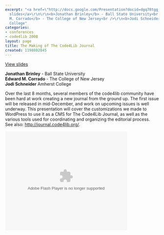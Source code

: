 ```yaml
---
excerpt: "<a href=\"http://docs.google.com/Presentation?docid=dgq78tgg_40c565pjds\">View
  slides</a>\r\n\r\n<b>Jonathan Brinley</b> - Ball State University<br />\r\n<b>Edward
  M. Corrado</b> - The College of New Jersey<br />\r\n<b>Jodi Schneider</B> Amherst
  College"
categories:
- conferences
- code4lib 2008
layout: page
title: The Making of The Code4Lib Journal
created: 1198802045
---
```

<a href="http://docs.google.com/Presentation?docid=dgq78tgg_40c565pjds">View slides</a>

<b>Jonathan Brinley</b> - Ball State University<br />
<b>Edward M. Corrado</b> - The College of New Jersey<br />
<b>Jodi Schneider</B> Amherst College<br />

Over the last 8 months, several members of the code4lib community have been hard at work creating a new journal from the ground up. The first issue will be released in mid-December, and work on upcoming issues is well underway. This presentation will cover the customizations we made to WordPress to use it as a CMS for The Code4Lib Journal, as well as the various tools used for coordinating and organizing the editorial process. See also: <a href="http://journal.code4lib.org/">http://journal.code4lib.org/</a>.

<embed style="width:400px; height:326px;" id="VideoPlayback" type="application/x-shockwave-flash" src="http://video.google.com/googleplayer.swf?docId=-2095060105471242082&hl=en" flashvars=""> </embed>
